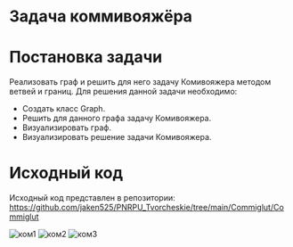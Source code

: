# Задача коммивояжёра
# Постановка задачи
Реализовать граф и решить для него задачу Комивояжера методом ветвей и границ. Для решения данной задачи необходимо:
- Создать класс Graph.
- Решить для данного графа задачу Комивояжера.
- Визуализировать граф.
- Визуализировать решение задачи Комивояжера.
# Исходный код
Исходный код представлен в репозитории: https://github.com/jaken525/PNRPU_Tvorcheskie/tree/main/Commiglut/Commiglut

![ком1](https://github.com/jaken525/PNRPU_Tvorcheskie/assets/57368196/1ef92ef4-5319-43ad-b2c2-ca235f8857c4)
![ком2](https://github.com/jaken525/PNRPU_Tvorcheskie/assets/57368196/c0e8fffc-d358-442b-b257-93722a022fef)
![ком3](https://github.com/jaken525/PNRPU_Tvorcheskie/assets/57368196/dc0f5909-e84f-4152-80f8-61bf06f5ef73)

